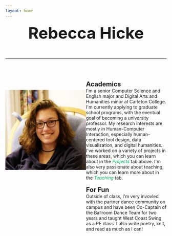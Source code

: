 ```yaml
---
layout: home
---
```


<div style="text-align: center; font-size: 50px; font-weight: bold;">Rebecca Hicke<br><hr> </div>
<br>
<div>
<div style="width:50%;float:left;text-align: center;"><img src="assets/images/Hicke.jpeg" alt="Photo of Rebecca Hicke" width="275" height="250" style="margin-top:30px;"></div><div style="margin-left:50%; width:50%;"><span style="font-weight: bold; font-size: 20px;">Academics</span><br>I'm a senior Computer Science and English major and Digital Arts and Humanities minor at Carleton College. I'm currently applying to graduate school programs, with the eventual goal of becoming a university professor. My research interests are mostly in Human-Computer Interaction, especially human-centered tool design, data visualization, and digital humanities. I've worked on a variety of projects in these areas, which you can learn about in the <span style="font-style: italic; color:#00b359;">Projects</span> tab above. I'm also very passionate about teaching, which you can learn more about in the <span style="font-style: italic; color:#00b359;">Teaching</span> tab.<br><br><span style="font-weight: bold; font-size: 20px;">For Fun</span><br>Outside of class, I'm very invovled with the partner dance community on campus and have been Co-Captain of the Ballroom Dance Team for two years and taught West Coast Swing as a PE class. I also write poetry, knit, and read as much as I can!</div>
</div>
